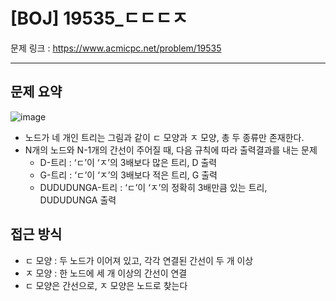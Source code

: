 # [BOJ] 19535_ㄷㄷㄷㅈ

문제 링크 : https://www.acmicpc.net/problem/19535

----------------
## 문제 요약
![image](https://user-images.githubusercontent.com/102509777/173734584-dbb39831-9688-4c84-ae64-b26b167f794f.png)
  - 노드가 네 개인 트리는 그림과 같이 ㄷ 모양과 ㅈ 모양, 총 두 종류만 존재한다.
  - N개의 노드와 N-1개의 간선이 주어질 때, 다음 규칙에 따라 출력결과를 내는 문제
    - D-트리 : ‘ㄷ’이 ‘ㅈ’의 3배보다 많은 트리, D 출력
    - G-트리 : ‘ㄷ’이 ‘ㅈ’의 3배보다 적은 트리, G 출력
    - DUDUDUNGA-트리 : ‘ㄷ’이 ‘ㅈ’의 정확히 3배만큼 있는 트리, DUDUDUNGA 출력 

## 접근 방식
  - ㄷ 모양 : 두 노드가 이어져 있고, 각각 연결된 간선이 두 개 이상
  - ㅈ 모양 : 한 노드에 세 개 이상의 간선이 연결
  - ㄷ 모양은 간선으로, ㅈ 모양은 노드로 찾는다
